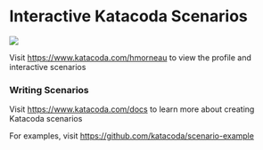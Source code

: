 # Interactive Katacoda Scenarios

[![](http://shields.katacoda.com/katacoda/hmorneau/count.svg)](https://www.katacoda.com/hmorneau "Get your profile on Katacoda.com")

Visit https://www.katacoda.com/hmorneau to view the profile and interactive scenarios

### Writing Scenarios
Visit https://www.katacoda.com/docs to learn more about creating Katacoda scenarios

For examples, visit https://github.com/katacoda/scenario-example
